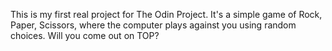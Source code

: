This is my first real project for The Odin Project. It's a simple game of Rock, Paper, Scissors, where the computer plays against you using random choices. Will you come out on TOP?
